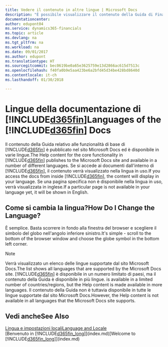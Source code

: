 ```yaml
---
title: Vedere il contenuto in altre lingue | Microsoft Docs
description: "È possibile visualizzare il contenuto della Guida di Finance and Operations, in altre lingue."
documentationcenter: 
author: edupont04
ms.service: dynamics365-financials
ms.topic: article
ms.devlang: na
ms.tgt_pltfrm: na
ms.workload: na
ms.date: 09/01/2017
ms.author: edupont
ms.translationtype: HT
ms.sourcegitcommit: bec0619be0a65e3625759e13d2866ac615d7513c
ms.openlocfilehash: f40fa0b9e5aa423be6a2bfd45d34be428bd8640d
ms.contentlocale: it-ch
ms.lasthandoff: 01/30/2018

---
```

# <a name="languages-of-the-included365finincludesd365finmdmd-docs"></a><span data-ttu-id="988d1-103">Lingue della documentazione di [!INCLUDE[d365fin](includes/d365fin_md.md)]</span><span class="sxs-lookup"><span data-stu-id="988d1-103">Languages of the [!INCLUDE[d365fin](includes/d365fin_md.md)] Docs</span></span>
<span data-ttu-id="988d1-104">Il contenuto della Guida relativo alle funzionalità di base di [!INCLUDE[d365fin](includes/d365fin_md.md)] è pubblicato nel sito Microsoft Docs ed è disponibile in varie lingue.</span><span class="sxs-lookup"><span data-stu-id="988d1-104">The Help content for the core functionality in [!INCLUDE[d365fin](includes/d365fin_md.md)] publishes to the Microsoft Docs site and available in a number of different languages.</span></span> <span data-ttu-id="988d1-105">Se si accede ai documenti dall'interno di [!INCLUDE[d365fin](includes/d365fin_md.md)], il contenuto verrà visualizzato nella lingua in uso.</span><span class="sxs-lookup"><span data-stu-id="988d1-105">If you access the docs from inside [!INCLUDE[d365fin](includes/d365fin_md.md)], the content will display in your language.</span></span> <span data-ttu-id="988d1-106">Se una pagina specifica non è disponibile nella lingua in uso, verrà visualizzata in inglese.</span><span class="sxs-lookup"><span data-stu-id="988d1-106">If a particular page is not available in your language yet, it will be shown in English.</span></span>

## <a name="how-do-i-change-the-language"></a><span data-ttu-id="988d1-107">Come si cambia la lingua?</span><span class="sxs-lookup"><span data-stu-id="988d1-107">How Do I Change the Language?</span></span>
<span data-ttu-id="988d1-108">È semplice. Basta scorrere in fondo alla finestra del browser e scegliere il simbolo del globo nell'angolo inferiore sinistro.</span><span class="sxs-lookup"><span data-stu-id="988d1-108">It's simple - scroll to the bottom of the browser window and choose the globe symbol in the bottom left corner.</span></span>

> [!NOTE]  
> <span data-ttu-id="988d1-109">Verrà visualizzato un elenco delle lingue supportate dal sito Microsoft Docs.</span><span class="sxs-lookup"><span data-stu-id="988d1-109">The list shows all languages that are supported by the Microsoft Docs site.</span></span> [!INCLUDE[d365fin](includes/d365fin_md.md)]<span data-ttu-id="988d1-110"> è disponibile in un numero limitato di paesi, ma il contenuto della Guida è disponibile in più lingue.</span><span class="sxs-lookup"><span data-stu-id="988d1-110"> is available in a limited number of countries/regions, but the Help content is made available in more languages.</span></span> <span data-ttu-id="988d1-111">Il contenuto della Guida non è tuttavia disponibile in tutte le lingue supportate dal sito Microsoft Docs.</span><span class="sxs-lookup"><span data-stu-id="988d1-111">However, the Help content is not available in all languages that the Microsoft Docs site supports.</span></span>

## <a name="see-also"></a><span data-ttu-id="988d1-112">Vedi anche</span><span class="sxs-lookup"><span data-stu-id="988d1-112">See Also</span></span>
[<span data-ttu-id="988d1-113">Lingua e impostazioni locali</span><span class="sxs-lookup"><span data-stu-id="988d1-113">Language and Locale</span></span>](about-locale-language.md)  
<span data-ttu-id="988d1-114">[Benvenuto in [!INCLUDE[d365fin_long](includes/d365fin_long_md.md)]](index.md)</span><span class="sxs-lookup"><span data-stu-id="988d1-114">[Welcome to [!INCLUDE[d365fin_long](includes/d365fin_long_md.md)]](index.md)</span></span>  

